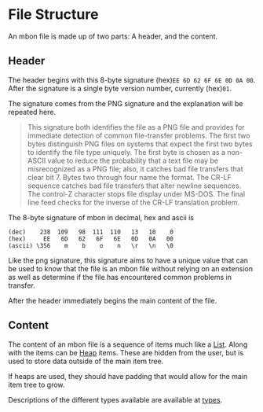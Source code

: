 # File Structure

An mbon file is made up of two parts: A header, and the content.

## Header

The header begins with this 8-byte signature (hex)`EE 6D 62 6F 6E 0D 0A 00`.
After the signature is a single byte version number, currently (hex)`01`.

The signature comes from the PNG signature and the explanation will be repeated
here.

> This signature both identifies the file as a PNG file and provides for
> immediate detection of common file-transfer problems. The first two bytes
> distinguish PNG files on systems that expect the first two bytes to identify
> the file type uniquely. The first byte is chosen as a non-ASCII value to
> reduce the probability that a text file may be misrecognized as a PNG file;
> also, it catches bad file transfers that clear bit 7. Bytes two through four
> name the format. The CR-LF sequence catches bad file transfers that alter
> newline sequences. The control-Z character stops file display under MS-DOS.
> The final line feed checks for the inverse of the CR-LF translation problem. 

The 8-byte signature of mbon in decimal, hex and ascii is

```
(dec)    238  109   98  111  110   13   10    0
(hex)     EE   6D   62   6F   6E   0D   0A   00
(ascii) \356    m    b    o    n   \r   \n   \0
```

Like the png signature, this signature aims to have a unique value that can be
used to know that the file is an mbon file without relying on an extension as
well as determine if the file has encountered common problems in transfer.

After the header immediately begins the main content of the file.

## Content

The content of an mbon file is a sequence of items much like a [List]. Along
with the items can be [Heap] items. These are hidden from the user, but is used
to store data outside of the main item tree.

If heaps are used, they should have padding that would allow for the main item
tree to grow.

Descriptions of the different types available are available at
[types](types.md).

[Null]:     types.md#null
[Unsigned]: types.md#unsigned
[Signed]:   types.md#signed
[Float]:    types.md#float
[Char]:     types.md#char
[String]:   types.md#string
[Array]:    types.md#array
[List]:     types.md#list
[Struct]:   types.md#struct
[Map]:      types.md#map
[Enum]:     types.md#enum
[Space]:    types.md#space
[Padding]:  types.md#padding
[Pointer]:  types.md#pointer
[Rc]:       types.md#rc
[Heap]:     types.md#heap
